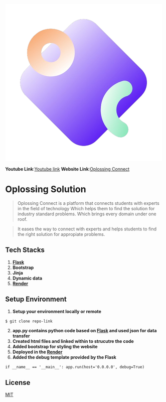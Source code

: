 <div style="object-fit:cover;" >
  <img src="static/logo.png">
</div>

**Youtube Link**:[Youtube link]()
**Website Link**:[Oplossing Connect](http://oplossing-connect.onrender.com/)
# Oplossing Solution

>Oplossing Connect is a platform that connects students with experts in the field of technology Which helps them to find the solution for industry standard problems. Which brings every domain under one roof.

>It eases the way to connect with experts and helps students to find the right solution for appropiate problems.



## Tech Stacks
1. **[Flask](https://flask.palletsprojects.com/en/3.0.x/)**
2. **Bootstrap**
3. **Jinja**
4. **Dynamic data**
5. **[Render](https://render.com/)**

## Setup Environment

1. **Setup your environment locally or remote**
```bash
$ git clone repo-link
```
2. **app.py contains python code based on [Flask](https://flask.palletsprojects.com/en/3.0.x/) and used json for data transfer**
3. **Created html files and linked within to strucutre the code**
4. **Added bootstrap for styling the website**
5. **Deployed in the [Render](https://render.com/)**
6. **Added the debug template provided by the Flask**
```python3
if __name__ == '__main__': app.run(host='0.0.0.0', debug=True)
```

## License

[MIT](https://choosealicense.com/licenses/mit/)
